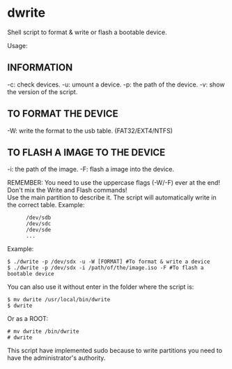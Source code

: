 # dwrite
Shell script to format &amp; write or flash a bootable device.

Usage:

## INFORMATION ##

-c: check devices.
-u: umount a device.
-p: the path of the device.
-v: show the version of the script.

## TO FORMAT THE DEVICE ##

-W: write the format to the usb table. (FAT32/EXT4/NTFS)

## TO FLASH A IMAGE TO THE DEVICE ##

-i: the path of the image.
-F: flash a image into the device.

REMEMBER: You need to use the uppercase flags (-W/-F) ever at the end!
          Don't mix the Write and Flash commands!   
          Use the main partition to describe it. The script will automatically write in the correct table.
          Example:
          
          /dev/sdb
          /dev/sdc
          /dev/sde
          ...

Example:
```shell
$ ./dwrite -p /dev/sdx -u -W [FORMAT] #To format & write a device
$ ./dwrite -p /dev/sdx -i /path/of/the/image.iso -F #To flash a bootable device
```

You can also use it without enter in the folder where the script is:
```shell
$ mv dwrite /usr/local/bin/dwrite
$ dwrite
```
Or as a ROOT:
```shell
# mv dwrite /bin/dwrite
# dwrite
```

This script have implemented sudo because to write partitions you need to have the administrator's authority.
